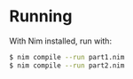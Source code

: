 # Running

With Nim installed, run with:
```bash
$ nim compile --run part1.nim
$ nim compile --run part2.nim
```
